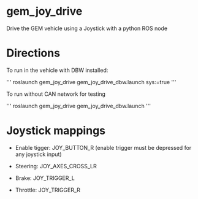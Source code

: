 # gem_joy_drive
Drive the GEM vehicle using a Joystick with a python ROS node

# Directions
To run in the vehicle with DBW installed:

'''
roslaunch gem_joy_drive gem_joy_drive_dbw.launch sys:=true
'''

To run without CAN network for testing

'''
roslaunch gem_joy_drive gem_joy_drive_dbw.launch
'''

# Joystick mappings

- Enable tigger: JOY_BUTTON_R (enable trigger must be depressed for any joystick input)

- Steering: JOY_AXES_CROSS_LR
- Brake: JOY_TRIGGER_L
- Throttle: JOY_TRIGGER_R

